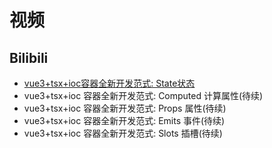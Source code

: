 # 视频

## Bilibili

- [vue3+tsx+ioc容器全新开发范式: State状态](https://www.bilibili.com/video/BV14m411y7gx/)
- vue3+tsx+ioc 容器全新开发范式: Computed 计算属性(待续)
- vue3+tsx+ioc 容器全新开发范式: Props 属性(待续)
- vue3+tsx+ioc 容器全新开发范式: Emits 事件(待续)
- vue3+tsx+ioc 容器全新开发范式: Slots 插槽(待续)
